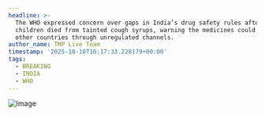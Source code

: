 ```yaml
---
headline: >-
  The WHO expressed concern over gaps in India’s drug safety rules after 20
  children died from tainted cough syrups, warning the medicines could reach
  other countries through unregulated channels.
author_name: TMP Live Team
timestamp: '2025-10-10T16:17:33.228179+00:00'
tags:
  - BREAKING
  - INDIA
  - WHO
---
```

![Image](https://i.postimg.cc/XJ0szTWh/8712cc50-a59d-11f0-b3f8-1f6f33edd2b1-jpg.webp)
